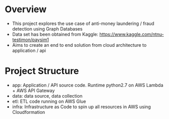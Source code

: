 Overview
====================

- This project explores the use case of anti-money laundering / fraud detection using Graph Databases
- Data set has been obtained from Kaggle: https://www.kaggle.com/ntnu-testimon/paysim1
- Aims to create an end to end solution from cloud architecture to application / api

Project Structure
========================

- app: Application / API source code. Runtime python2.7 on AWS Lambda + AWS API Gateway
- data: data source, data collection
- etl: ETL code running on AWS Glue
- infra: Infrastructure as Code to spin up all resources in AWS using Cloudformation

